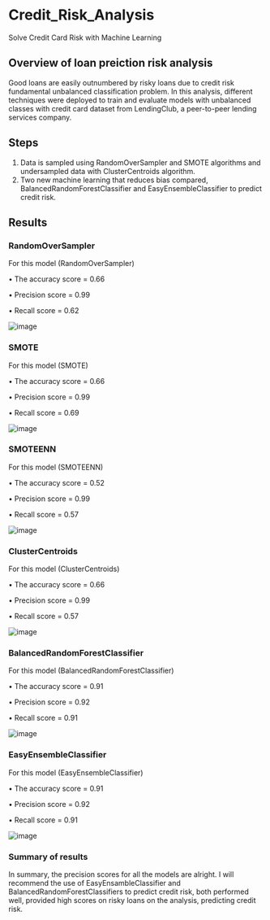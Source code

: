 # Credit_Risk_Analysis
Solve Credit Card Risk with Machine Learning

## Overview of loan preiction risk analysis
Good loans are easily outnumbered by risky loans due to credit risk fundamental unbalanced classification problem. In this analysis, different techniques were deployed to train and evaluate models with unbalanced classes with credit card dataset from LendingClub, a peer-to-peer lending services company.

## Steps
1. Data is sampled using RandomOverSampler and SMOTE algorithms and undersampled data with ClusterCentroids algorithm.
2. Two new machine learning that reduces bias compared, BalancedRandomForestClassifier and EasyEnsembleClassifier to predict credit risk.

## Results

### RandomOverSampler
For this model (RandomOverSampler)

•	The accuracy score = 0.66

•	Precision score = 0.99

•	Recall score = 0.62

![image](https://user-images.githubusercontent.com/105121697/188295493-50395539-7569-47e4-874d-32e1f01d6d53.png)


### SMOTE
For this model (SMOTE)

•	The accuracy score = 0.66

•	Precision score = 0.99

•	Recall score = 0.69

![image](https://user-images.githubusercontent.com/105121697/188294970-126b65cf-d3ac-4daf-87bb-2833641b62d0.png)


### SMOTEENN
For this model (SMOTEENN) 

•	The accuracy score = 0.52

•	Precision score = 0.99

•	Recall score = 0.57

![image](https://user-images.githubusercontent.com/105121697/188295373-f397674d-1a2e-4371-9df3-7bd7ef22d825.png)


### ClusterCentroids
For this model (ClusterCentroids) 

•	The accuracy score = 0.66

•	Precision score = 0.99

•	Recall score = 0.57

![image](https://user-images.githubusercontent.com/105121697/188295292-bdc489d3-0ac9-4878-bf38-c6685d75bcce.png)


### BalancedRandomForestClassifier
For this model (BalancedRandomForestClassifier) 

•	The accuracy score = 0.91

•	Precision score = 0.92

•	Recall score = 0.91

![image](https://user-images.githubusercontent.com/105121697/188295086-28898070-1b65-46c9-aba5-bf5f1734165c.png)


### EasyEnsembleClassifier
For this model (EasyEnsembleClassifier)

•	The accuracy score = 0.91

•	Precision score = 0.92

•	Recall score =  0.91

![image](https://user-images.githubusercontent.com/105121697/188295130-6980bc93-0e41-4835-a552-bf2178d58bdd.png)


### Summary of results

In summary, the precision scores for all the models are alright. I will recommend the use of EasyEnsambleClassifier and BalancedRandomForestClassifiers to predict credit risk, both performed well, provided high scores on risky loans on the analysis, predicting credit risk.


